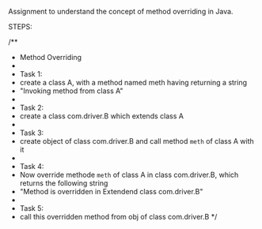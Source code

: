Assignment to understand the concept of method overriding in Java.

STEPS:

/**
 * Method Overriding
 *
 * Task 1:
 * create a class A, with a method named meth having returning a string
 * "Invoking method from class A"
 *
 * Task 2:
 * create a class com.driver.B which extends class A
 *
 * Task 3:
 * create object of class com.driver.B and call method `meth` of class A with it
 *
 * Task 4:
 * Now override methode `meth` of class A in class com.driver.B, which returns the following string
 * "Method is overridden in Extendend class com.driver.B"
 *
 * Task 5:
 * call this overridden method from obj of class com.driver.B
 */
